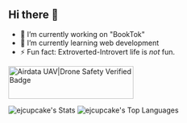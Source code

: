 ## Hi there 👋
- 🔭 I’m currently working on "BookTok"
- 🌱 I’m currently learning web development
- ⚡ Fun fact: Extroverted-Introvert life is _not_ fun.

<a href='https://certificates.airdata.com/yDoCzU'><img alt='Airdata UAV|Drone Safety Verified Badge' src='https://certificates.airdata.com/badge?i=yDoCzU&r=BQcq&t=5&m=3&size=7&c=0' style='width:248px;height:65px;border:0;image-rendering: optimizequality;image-rendering: smooth;'></a>

![ejcupcake's Stats](https://github-readme-stats.vercel.app/api?username=ejcupcake&theme=tokyonight&show_icons=true&hide_border=true&count_private=true)
![ejcupcake's Top Languages](https://github-readme-stats.vercel.app/api/top-langs/?username=ejcupcake&theme=tokyonight&show_icons=true&hide_border=true&layout=compact)


<!--
**ejcupcake/ejcupcake** is a ✨ _special_ ✨ repository because its `README.md` (this file) appears on your GitHub profile.

Here are some ideas to get you started:

- 🔭 I’m currently working on ...
- 🌱 I’m currently learning ...
- 👯 I’m looking to collaborate on ...
- 🤔 I’m looking for help with ...
- 💬 Ask me about ...
- 📫 How to reach me: ...
- 😄 Pronouns: ...
- ⚡ Fun fact: ...
-->
